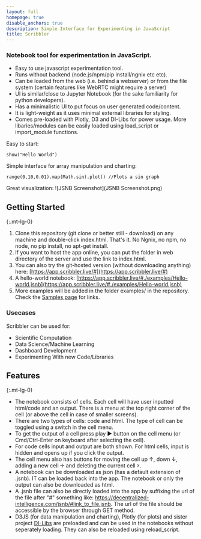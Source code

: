 ```yaml
---
layout: full
homepage: true
disable_anchors: true
description: Simple Interface for Experimenting in JavaScript 
title: Scribbler
---
```


### Notebook tool for experimentation in JavaScript.
- Easy to use javascript experimentation tool.
- Runs without backend (node.js/npm/pip install/ngnix etc etc). 
- Can be loaded from the web (i.e. behind a webserver) or from the file system (certain features like WebRTC might require a server)
- UI is similar/close to Jupyter Notebook (for the sake familiarity for python developers).
- Has a minimalistic UI to put focus on user generated code/content.
- It is light-weight as it uses minimal external libraries for styling.
- Comes pre-loaded with Plotly, D3 and DI-Libs for power usage. More libaries/modules can be easily loaded using load_script or import_module functions.

Easy to start:
    
    show("Hello World")
        
Simple interface for array manipulation and charting:
    
    range(0,10,0.01).map(Math.sin).plot() //Plots a sin graph

Great visualization:
![JSNB Screenshot](JSNB Screenshot.png)



<div class="row">
<div class="col-lg-6" markdown="1">

## Getting Started
{:.mt-lg-0}

1. Clone this repository (git clone or better still - download) on any machine and double-click index.html. That's it. No Ngnix, no npm, no node, no pip install, no apt-get install.
2. If you want to host the app online, you can put the folder in web directory of the server and use the link to index.html.
3. You can also try the git-hosted version (without downloading anything) here: [https://app.scribbler.live/#](https://app.scribbler.live/#)
4. A hello-world notebook: [https://app.scribbler.live/#./examples/Hello-world.jsnb](https://app.scribbler.live/#./examples/Hello-world.jsnb)
5. More examples will be added in the folder examples/ in the repository. Check the [Samples page](/documentation/samples.html) for links.
### Usecases
Scribbler can be used for:
- Scientific Computation
- Data Science/Machine Learning
- Dashboard Development
- Experimenting With new Code/Libraries
  
</div>
<div class="col-lg-6" markdown="1">

## Features
{:.mt-lg-0}
- The notebook consists of cells. Each cell will have user inputted html/code and an output. There is a menu at the top right corner of the cell (or above the cell in case of smaller screens).
- There are two types of cells: code and html. The type of cell can be toggled using a switch in the cell menu.
- To get the output of a cell press play ► button on the cell menu (or Cmd/Ctrl-Enter on keyboard after selecting the cell).
- For code cells input and output are both shown. For html cells, input is hidden and opens up if you click the output.
- The cell menu also has buttons for moving the cell up ↑, down ↓, adding a new cell ✛ and deleting the current cell ☓.
- A notebook can be downloaded as json (has a default extension of .jsnb). IT can be loaded back into the app. The notebook or only the output can also be downloaded as html.
- A .jsnb file can also be directly loaded into the app by suffixing the url of the file after "#" something like: https://decentralized-intelligence.com/jsnb/#link_to_file.jsnb. The url of the file should be accessible by the browser through GET method.
- D3JS (for data manipulation and charting), Plotly (for plots) and sister project [DI-Libs](https://github.com/gopi-suvanam/di-libs) are preloaded and can be used in the notebooks without seperately loading. They can also be reloaded using reload_script.


</div>
</div>

